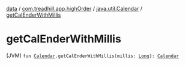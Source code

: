 [data](../../index.md) / [com.treadhill.app.highOrder](../index.md) / [java.util.Calendar](index.md) / [getCalEnderWithMillis](./get-cal-ender-with-millis.md)

# getCalEnderWithMillis

(JVM) `fun `[`Calendar`](https://docs.oracle.com/javase/8/docs/api/java/util/Calendar.html)`.getCalEnderWithMillis(millis: `[`Long`](https://kotlinlang.org/api/latest/jvm/stdlib/kotlin/-long/index.html)`): `[`Calendar`](https://docs.oracle.com/javase/8/docs/api/java/util/Calendar.html)